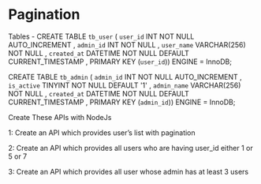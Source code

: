 # Pagination

Tables -
CREATE TABLE `tb_user` ( `user_id` INT NOT NULL AUTO_INCREMENT , `admin_id` INT NOT NULL , `user_name` VARCHAR(256) NOT NULL , `created_at` DATETIME NOT NULL DEFAULT CURRENT_TIMESTAMP , PRIMARY KEY (`user_id`)) ENGINE = InnoDB;

CREATE TABLE `tb_admin` ( `admin_id` INT NOT NULL AUTO_INCREMENT , `is_active` TINYINT NOT NULL DEFAULT '1' , `admin_name` VARCHAR(256) NOT NULL , `created_at` DATETIME NOT NULL DEFAULT CURRENT_TIMESTAMP , PRIMARY KEY (`admin_id`)) ENGINE = InnoDB;

Create These APIs with NodeJs 

 1: Create an API which provides user’s list with pagination 

 2: Create an API which provides all users who are having user_id either 1 or 5 or 7

 3: Create an API which provides all user whose admin has at least 3 users
